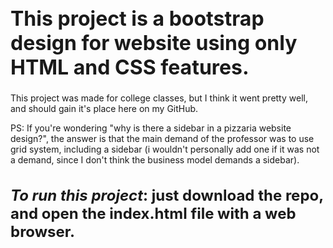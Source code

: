 <h1 style="font-size: 32px;">This project is a bootstrap design for website using only HTML and CSS features.</h1>



This project was made for college classes, but I think it went pretty well, and should gain it's place here on my GitHub.

PS: If you're wondering "why is there a sidebar in a pizzaria website design?", the answer is that the main demand of the professor was to use grid system, including a sidebar (i wouldn't personally add one if it was not a demand, since I don't think the business model demands a sidebar).



<h2 style="font-size: 24px;"> <i>To run this project</i>: just download the repo, and open the index.html file with a web browser.</h2>
